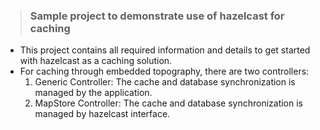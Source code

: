 > ### Sample project to demonstrate use of hazelcast for caching

- This project contains all required information and details to get started with hazelcast as a caching solution.
- For caching through embedded topography, there are two controllers:
  1. Generic Controller: The cache and database synchronization is managed by the application.
  2. MapStore Controller: The cache and database synchronization is managed by hazelcast interface.